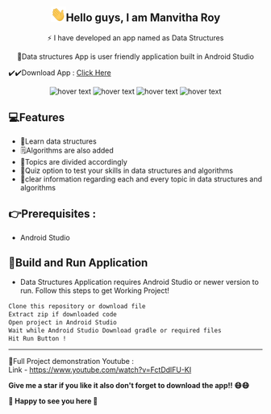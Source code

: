 <h2 align="center"><img src="https://raw.githubusercontent.com/ABSphreak/ABSphreak/master/gifs/Hi.gif" width="30px">Hello guys, I am Manvitha Roy</h2>
<p align="center">⚡ I have developed an app named as Data Structures</strong></p>
<p align="center">🔰Data structures App is user friendly application built in Android Studio</p>

✔️✔️Download App : [Click Here](https://play.google.com/store/apps/details?id=data.manu.myapplication&hl=en&gl=IN)

<p align="center">
  <img src="https://play-lh.googleusercontent.com/BJrsXRYwyPhWjOLaQ4uUPmDnDwA5rL-h4mAqInYzyOFLhkfjo-pP_g3ogeT1cMNh3ls=w2560-h1154-rw" width="200"title="hover text">
  <img src="https://play-lh.googleusercontent.com/ESevqQ4qofqS00pbVGkg5A1K44gjhOeVXp1IQ6Ks_WTbGGFaRYtSk_z6euFN0F7CuEo=w2560-h1154-rw" width="200" title="hover text">
  <img src="https://play-lh.googleusercontent.com/XS0Ei1mbTJOoKTB76_i7joVCxuLK1WQFCfDCLeUikt0jfSzUEysdqaWdu_fCT7r1hSI=w2560-h1154-rw"width="200" title="hover text">
  <img src="https://play-lh.googleusercontent.com/Is47b4hHRgvtQYFhVELakJIDDL7Eo1n5ctt3_dMHw0uz8V2yreoxAbqJhrPe1xHXOA=w2560-h1154-rw" width="200" title="hover text">
</p>

## 💻Features

- 📍Learn data structures
- 🗒️Algorithms are also added
- 🌟Topics are divided accordingly
- 💬Quiz option to test your skills in data structures and algorithms
- 🤜clear information regarding each and every topic in data structures and algorithms


## 👉Prerequisites :
- Android Studio

## 🤟Build and Run Application

- Data Structures Application requires Android Studio or newer version to run.
Follow this steps to get Working Project!
```
Clone this repository or download file
Extract zip if downloaded code
Open project in Android Studio
Wait while Android Studio Download gradle or required files
Hit Run Button !
```

------------

🤔Full Project demonstration Youtube :<br>
Link - https://www.youtube.com/watch?v=FctDdlFU-KI

**Give me a star if you like it also don't forget to download the app!! 😷😷**

**🤍 Happy to see you here 💜**
